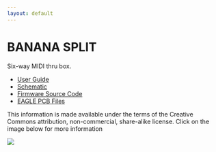 ```yaml
---
layout: default
---
```

# BANANA SPLIT

Six-way MIDI thru box.

* [User Guide](manual.html)
* [Schematic](img/bsplit.png)
* [Firmware Source Code](https://github.com/hotchk155/mini-MIDI-Splitter/tree/master/firmware)
* [EAGLE PCB Files](https://github.com/hotchk155/mini-MIDI-Splitter/tree/master/hardware)

This information is made available under the terms of the Creative Commons attribution, non-commercial, share-alike license. Click on the image below for more information

<a href="http://creativecommons.org/licenses/by-nc-sa/4.0/"><img class="arpie_label" src="https://licensebuttons.net/l/by-nc-sa/3.0/88x31.png"></a>
<br>
<br>
